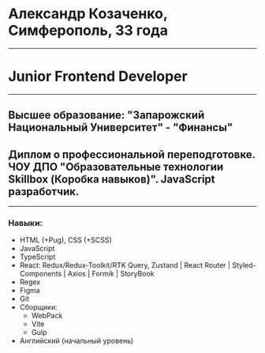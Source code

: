 # Александр Козаченко, Симферополь, 33 года
____
# Junior Frontend Developer
____
## Высшее образование: "Запарожский Национальный Университет" - "Финансы"
## Диплом о профессиональной переподготовке. ЧОУ ДПО "Образовательные технологии Skillbox (Коробка навыков)". JavaScript разработчик.
____
### Навыки:
- HTML (+Pug), CSS (+SCSS)
- JavaScript
- TypeScript
- React: Redux/Redux-Toolkit/RTK Query, Zustand | React Router | Styled-Components | Axios | Formik | StoryBook
- Regex
- Figma
- Git
- Сборщики:
   - WebPack
   - Vite
   - Gulp
- Английский (начальный уровень)
